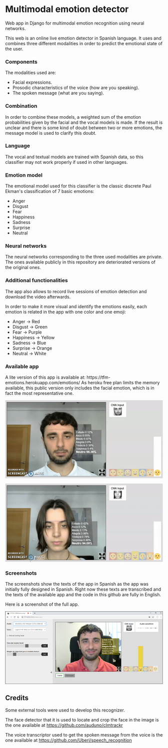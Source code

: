 
# Multimodal emotion detector
Web app in Django for multimodal emotion recognition using neural networks.

This web is an online live emotion detector in Spanish language. It uses and combines three different modalities in order to predict the emotional state of the user.
<h3>Components</h3>
The modalities used are: 

 - Facial expressions.
 - Prosodic characteristics of the voice (how are you speaking).
 - The spoken message (what are you saying).

<h3>Combination</h3>
In order to combine these models, a weighted sum of the emotion probabilities given by the facial and the vocal models is made. If the result is unclear and there is some kind of doubt between two or more emotions, the message model is used to clarify this doubt.
<h3>Language</h3>
The vocal and textual models are trained with Spanish data, so this classifier may not work properly if used in other languages.
<h3>Emotion model</h3>
The emotional model used for this classifier is the classic discrete Paul Ekman's classification of 7 basic emotions:

 - Anger
 - Disgust
 - Fear
 - Happiness
 - Sadness
 - Surprise
 - Neutral
<h3>Neural networks</h3>
The neural networks corresponding to the three used modalities are private. The ones available publicly in this repository are deteriorated versions of the original ones.
<h3>Additional functionalities</h3>
The app also allows to record live sessions of emotion detection and download the video afterwards.


In order to make it more visual and identify the emotions easily, each emotion is related in the app with one color and one emoji:
 - Anger -> Red
 - Disgust -> Green
 - Fear -> Purple
 - Happiness -> Yellow
 - Sadness -> Blue
 - Surprise -> Orange
 - Neutral -> White
<h3>Available app</h3>
A lite version of this app is available at: https://tfm-emotions.herokuapp.com/emotions/
As heroku free plan limits the memory available, this public version only includes the facial emotion, which is in fact the most representative one.

![Emotion detection example](screenshots/image1.gif)

![Emotion detection example](screenshots/image2.gif)

<h3>Screenshots</h3>
The screenshots show the texts of the app in Spanish as the app was initially fully designed in Spanish. Right now these texts are transcribed and the texts of the available app and the code in this github are fully in English.

Here is a screenshot of the full app.

![Full screenshot of the app](screenshots/Imagen3.png)

<h2>Credits</h2>
Some external tools were used to develop this recognizer.

The face detector that it is used to locate and crop the face in the image is the one available at https://github.com/auduno/clmtrackr

The voice transcriptor used to get the spoken message from the voice is the one available at https://github.com/Uberi/speech_recognition
